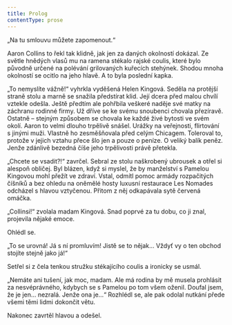 ```yaml
---
title: Prolog
contentType: prose
---
```


<section>

„Na tu smlouvu můžete zapomenout.“

Aaron Collins to řekl tak klidně, jak jen za daných okolností dokázal. Ze světle hnědých vlasů mu na ramena stékalo rajské coulis, které bylo původně určené na polévání grilovaných kuřecích stehýnek. Shodou mnoha okolností se ocitlo na jeho hlavě. A to byla poslední kapka.

„To nemyslíte vážně!“ vyhrkla vyděšená Helen Kingová. Seděla na protější straně stolu a marně se snažila předstírat klid. Její dcera před malou chvílí vztekle odešla. Ještě předtím ale pohřbila veškeré naděje své matky na záchranu rodinné firmy. Už dříve se ke svému snoubenci chovala přezíravě. Ostatně – stejným způsobem se chovala ke každé živé bytosti ve svém okolí. Aaron to velmi dlouho trpělivě snášel. Urážky na veřejnosti, flirtování s jinými muži. Vlastně ho zesměšňovala před celým Chicagem. Toleroval to, protože v jejich vztahu přece šlo jen a pouze o peníze. O veliký balík peněz. Jenže zdánlivě bezedná číše jeho trpělivosti právě přetekla.

„Chcete se vsadit?!“ zavrčel. Sebral ze stolu naškrobený ubrousek a otřel si alespoň obličej. Byl blázen, když si myslel, že by manželství s Pamelou Kingovou mohl přežít ve zdraví. Vstal, odmítl pomoc armády rozpačitých číšníků a bez ohledu na oněmělé hosty luxusní restaurace Les Nomades odcházel s hlavou vztyčenou. Přitom z něj odkapávala sytě červená omáčka.

„Collinsi!“ zvolala madam Kingová. Snad poprvé za tu dobu, co ji znal, projevila nějaké emoce.

Ohlédl se.

„To se urovná! Já s ní promluvím! Jistě se to nějak… Vždyť vy o ten obchod stojíte stejně jako já!“

Setřel si z čela tenkou stružku stékajícího coulis a ironicky se usmál.

„Nemáte ani tušení, jak moc, madam. Ale má rodina by mě musela prohlásit za nesvéprávného, kdybych se s Pamelou po tom všem oženil. Doufal jsem, že je jen… nezralá. Jenže ona je…“ Rozhlédl se, ale pak odolal nutkání přede všemi těmi lidmi dokončit větu.

Nakonec zavrtěl hlavou a odešel.

</section>
